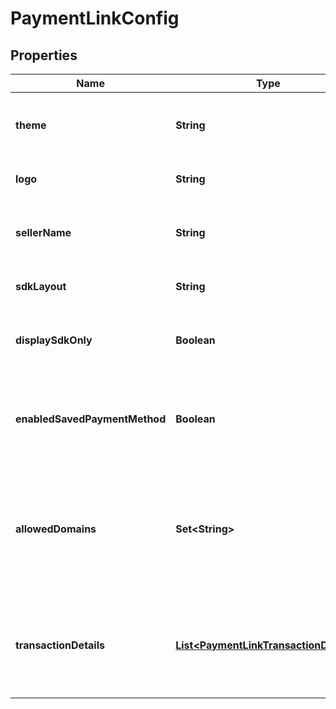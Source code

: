 

# PaymentLinkConfig


## Properties

| Name | Type | Description | Notes |
|------------ | ------------- | ------------- | -------------|
|**theme** | **String** | custom theme for the payment link |  |
|**logo** | **String** | merchant display logo |  |
|**sellerName** | **String** | Custom merchant name for payment link |  |
|**sdkLayout** | **String** | Custom layout for sdk |  |
|**displaySdkOnly** | **Boolean** | Display only the sdk for payment link |  |
|**enabledSavedPaymentMethod** | **Boolean** | Enable saved payment method option for payment link |  |
|**allowedDomains** | **Set&lt;String&gt;** | A list of allowed domains (glob patterns) where this link can be embedded / opened from |  [optional] |
|**transactionDetails** | [**List&lt;PaymentLinkTransactionDetails&gt;**](PaymentLinkTransactionDetails.md) | Dynamic details related to merchant to be rendered in payment link |  [optional] |



